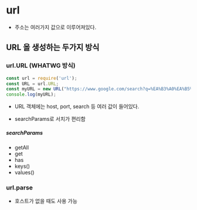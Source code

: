 # url

- 주소는 여러가지 값으로 이루어져있다. 



## URL 을 생성하는 두가지 방식



### url.URL (WHATWG 방식)

```javascript
const url = require('url');
const URL = url.URL;
const myURL = new URL("https://www.google.com/search?q=%EA%B3%A0%EA%B5%AC%EB%A7%88&rlz=1C1CHZL_koKR756KR756&oq=%EA%B3%A0%EA%B5%AC%EB%A7%88&aqs=chrome..69i57.2421j0j1&sourceid=chrome&ie=UTF-8");
console.log(myURL);
```

- URL 객체에는 host, port, search 등 여러 값이 들어있다. 

- searchParams로 서치가 편리함

##### searchParams

- getAll
- get
- has
- keys()
- values()



### url.parse

- 호스트가 없을 때도 사용 가능